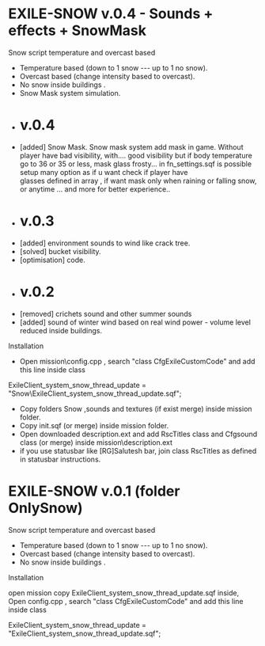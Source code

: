 # EXILE-SNOW v.0.4 - Sounds + effects + SnowMask
Snow script temperature and overcast based

- Temperature based (down to 1 snow --- up to 1 no snow).
- Overcast based (change intensity based to overcast).
- No snow inside buildings .
- Snow Mask system simulation.
- # v.0.4
- [added] Snow Mask. Snow mask system add mask in game. Without player have bad visibility, with.... good visibility but if body temperature 
  go to 36 or 35 or less, mask glass  frosty... in fn_settings.sqf is possible setup many option as if u want check if player have   
  glasses defined in array , if want mask only when raining or falling snow, or anytime ... and more for better experience..
- # v.0.3
- [added] environment sounds to wind like crack tree.
- [solved] bucket visibility.
- [optimisation] code.
- # v.0.2
- [removed] crichets sound and other summer sounds
- [added] sound of winter wind based on real wind power - volume level reduced inside buildings.

Installation

- Open mission\config.cpp , search "class CfgExileCustomCode" and add this line inside class

ExileClient_system_snow_thread_update = "Snow\ExileClient_system_snow_thread_update.sqf";

- Copy folders Snow ,sounds and textures (if exist merge) inside mission folder.
- Copy init.sqf (or merge) inside mission folder.
- Open downloaded description.ext and add RscTitles class and Cfgsound class (or merge) inside mission\description.ext 
- if you use statusbar like [RG]Salutesh bar, join class  RscTitles as defined in statusbar instructions.




# EXILE-SNOW v.0.1 (folder OnlySnow)
Snow script temperature and overcast based

- Temperature based (down to 1 snow --- up to 1 no snow).
- Overcast based (change intensity based to overcast).
- No snow inside buildings .

Installation

open mission 
copy ExileClient_system_snow_thread_update.sqf inside,
Open config.cpp , search "class CfgExileCustomCode" and add this line inside class

ExileClient_system_snow_thread_update = "ExileClient_system_snow_thread_update.sqf";
